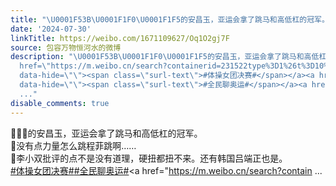 ```yaml
---
title: "\U0001F53B\U0001F1F0\U0001F1F5的安昌玉，亚运会拿了跳马和高低杠的冠军。\U0001F53B没有点力量怎么跳程菲跳啊……\U0001F53B李小双批评的点不是没有道理，硬扭都扭不来。还有韩国吕端正也是。..."
date: '2024-07-30'
linkTitle: https://weibo.com/1671109627/Oq1O2gj7F
source: 包容万物恒河水的微博
description: "\U0001F53B\U0001F1F0\U0001F1F5的安昌玉，亚运会拿了跳马和高低杠的冠军。<br>\U0001F53B没有点力量怎么跳程菲跳啊……<br>\U0001F53B李小双批评的点不是没有道理，硬扭都扭不来。还有韩国吕端正也是。<br><a
  href=\"https://m.weibo.cn/search?containerid=231522type%3D1%26t%3D10%26q%3D%23%E4%BD%93%E6%93%8D%E5%A5%B3%E5%9B%A2%E5%86%B3%E8%B5%9B%23\"
  data-hide=\"\"><span class=\"surl-text\">#体操女团决赛#</span></a><a href=\"https://m.weibo.cn/search?containerid=231522type%3D1%26t%3D10%26q%3D%23%E5%85%A8%E6%B0%91%E8%81%8A%E5%A5%A5%E8%BF%90%23&amp;extparam=%23%E5%85%A8%E6%B0%91%E8%81%8A%E5%A5%A5%E8%BF%90%23\"
  data-hide=\"\"><span class=\"surl-text\">#全民聊奥运#</span></a><a href=\"https://m.weibo.cn/search?contain
  ..."
disable_comments: true
---
```

🔻🇰🇵的安昌玉，亚运会拿了跳马和高低杠的冠军。<br>🔻没有点力量怎么跳程菲跳啊……<br>🔻李小双批评的点不是没有道理，硬扭都扭不来。还有韩国吕端正也是。<br><a href="https://m.weibo.cn/search?containerid=231522type%3D1%26t%3D10%26q%3D%23%E4%BD%93%E6%93%8D%E5%A5%B3%E5%9B%A2%E5%86%B3%E8%B5%9B%23" data-hide=""><span class="surl-text">#体操女团决赛#</span></a><a href="https://m.weibo.cn/search?containerid=231522type%3D1%26t%3D10%26q%3D%23%E5%85%A8%E6%B0%91%E8%81%8A%E5%A5%A5%E8%BF%90%23&amp;extparam=%23%E5%85%A8%E6%B0%91%E8%81%8A%E5%A5%A5%E8%BF%90%23" data-hide=""><span class="surl-text">#全民聊奥运#</span></a><a href="https://m.weibo.cn/search?contain ...